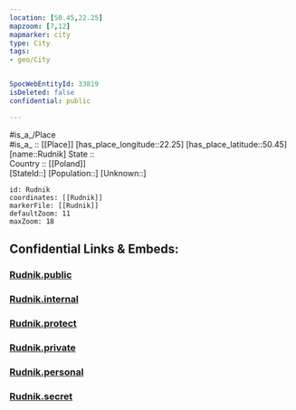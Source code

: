 ```yaml
---
location: [50.45,22.25] 
mapzoom: [7,12] 
mapmarker: city 
type: City
tags:
- geo/City


SpocWebEntityId: 33819
isDeleted: false
confidential: public

---
```

#is_a_/Place  
#is_a_ :: [[Place]] 
[has_place_longitude::22.25] 
[has_place_latitude::50.45] 
[name::Rudnik] 
State ::  
Country :: [[Poland]]  
[StateId::] 
[Population::] 
[Unknown::] 


```leaflet
id: Rudnik
coordinates: [[Rudnik]] 
markerFile: [[Rudnik]] 
defaultZoom: 11 
maxZoom: 18
```


## Confidential Links & Embeds: 

### [Rudnik.public](/_public/\Earth\Continent\Europe\Europe~East\Poland\Provinces~Poland\Subcarpathian\CityRudnik.public.md) 

### [Rudnik.internal](/_internal/\Earth\Continent\Europe\Europe~East\Poland\Provinces~Poland\Subcarpathian\CityRudnik.internal.md) 

### [Rudnik.protect](/_protect/\Earth\Continent\Europe\Europe~East\Poland\Provinces~Poland\Subcarpathian\CityRudnik.protect.md) 

### [Rudnik.private](/_private/\Earth\Continent\Europe\Europe~East\Poland\Provinces~Poland\Subcarpathian\CityRudnik.private.md) 

### [Rudnik.personal](/_personal/\Earth\Continent\Europe\Europe~East\Poland\Provinces~Poland\Subcarpathian\CityRudnik.personal.md) 

### [Rudnik.secret](/_secret/\Earth\Continent\Europe\Europe~East\Poland\Provinces~Poland\Subcarpathian\CityRudnik.secret.md)

